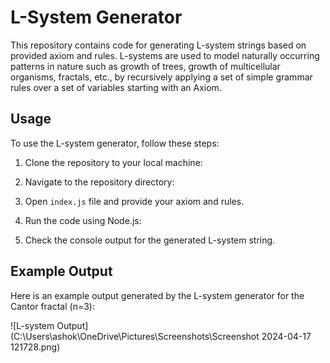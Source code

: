 # L-System Generator

This repository contains code for generating L-system strings based on provided axiom and rules. L-systems are used to model naturally occurring patterns in nature such as growth of trees, growth of multicellular organisms, fractals, etc., by recursively applying a set of simple grammar rules over a set of variables starting with an Axiom.

## Usage

To use the L-system generator, follow these steps:

1. Clone the repository to your local machine:
  
3. Navigate to the repository directory:

4. Open `index.js` file and provide your axiom and rules.

5. Run the code using Node.js:
   
6. Check the console output for the generated L-system string.

## Example Output

Here is an example output generated by the L-system generator for the Cantor fractal (n=3):

![L-system Output](C:\Users\ashok\OneDrive\Pictures\Screenshots\Screenshot 2024-04-17 121728.png)



